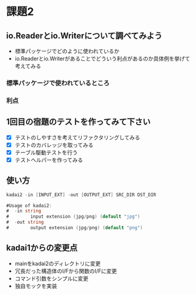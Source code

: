 # 課題2

## io.Readerとio.Writerについて調べてみよう

- 標準パッケージでどのように使われているか
- io.Readerとio.Writerがあることでどういう利点があるのか具体例を挙げて考えてみる

### 標準パッケージで使われているところ

### 利点

## 1回目の宿題のテストを作ってみて下さい

- [x] テストのしやすさを考えてリファクタリングしてみる
- [x] テストのカバレッジを取ってみる
- [x] テーブル駆動テストを行う
- [x] テストヘルパーを作ってみる

## 使い方

```go
kadai2 -in [INPUT_EXT] -out [OUTPUT_EXT] SRC_DIR DST_DIR

#Usage of kadai2:
#  -in string
#        input extension (jpg/png) (default "jpg")
#  -out string
#        output extension (jpg/png) (default "png")
```

## kadai1からの変更点

- mainをkadai2のディレクトリに変更
- 冗長だった構造体のI/Fから関数のI/Fに変更
- コマンド引数をシンプルに変更
- 独自モックを実装
